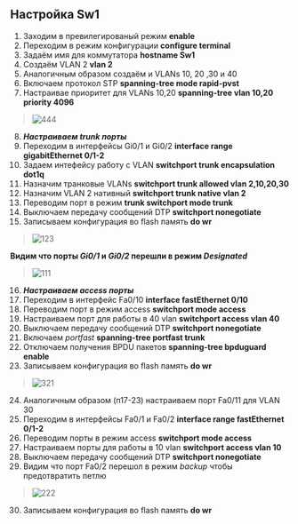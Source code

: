 ## Настройка Sw1
1. Заходим в превилегированый режим **enable**
2. Переходим в режим конфигурации **configure terminal**
3. Задаём имя для коммутатора **hostname Sw1**
4. Создаём VLAN 2  **vlan 2** 
5. Аналогичным образом создаём и VLANs 10, 20 ,30 и 40
6. Включаем протокол STP **spanning-tree mode rapid-pvst**
7. Настраивае приоритет для VLANs 10,20 **spanning-tree vlan 10,20 priority 4096** 
> ![444](https://user-images.githubusercontent.com/112701413/189536106-40a9960c-f649-4e65-bf7c-0d90a34e9b04.jpg)
8. ***Настраиваем trunk порты***
9. Переходим в интерфейсы Gi0/1 и Gi0/2 **interface range gigabitEthernet 0/1-2**
10. Задаем интефейсу работу с VLAN **switchport trunk encapsulation dot1q**
11. Назначим транковые VLANs **switchport trunk allowed vlan 2,10,20,30**
12. Назначим VLAN 2 нативный **switchport trunk native vlan 2**
13. Переводим порт в режим **trunk switchport mode trunk**
14. Выключаем передачу сообщений DTP **switchport nonegotiate**
15. Записываем конфигурация во flash память **do wr**
> ![123](https://user-images.githubusercontent.com/112701413/189531124-1e73940b-52a8-4c21-b5b0-dc485f0aefdf.jpg)

**Видим что порты *Gi0/1* и *Gi0/2* перешли в режим *Designated***

> ![111](https://user-images.githubusercontent.com/112701413/189541225-7b8ead3c-0bbf-423f-b440-113b132b6bd6.jpg)
16. ***Настраиваем access порты***
17. Переходим в интерфейс Fa0/10 **interface fastEthernet 0/10**
18. Переводим порт в режим access **switchport mode access**
19. Настраиваем порт для работы в 40 vlan **switchport access vlan 40**
20. Выключаем передачу сообщений DTP  **switchport nonegotiate**
21. Включаем *portfast* **spanning-tree portfast trunk**
22. Отключаем получения BPDU пакетов **spanning-tree bpduguard enable**
23. Записываем конфигурация во flash память **do wr**
> ![321](https://user-images.githubusercontent.com/112701413/189531252-07590096-f1b4-4474-9432-e44acf9c8065.jpg)
24. Аналогичным образом (п17-23) настраиваем порт Fa0/11 для VLAN 30
25. Переходим в интерфейсы Fa0/1 и Fa0/2 **interface range fastEthernet 0/1-2**
26. Переводим порты в режим access **switchport mode access**
27. Настраиваем порты для работы в 10 vlan **switchport access vlan 10**
28. Выключаем передачу сообщений DTP  **switchport nonegotiate**
29. Видим что порт Fa0/2 перешол в режим *backup* чтобы предотвратить петлю
> ![222](https://user-images.githubusercontent.com/112701413/189533072-af367c05-c77d-49c0-83a9-c8586accf03c.jpg)
30. Записываем конфигурация во flash память **do wr**
